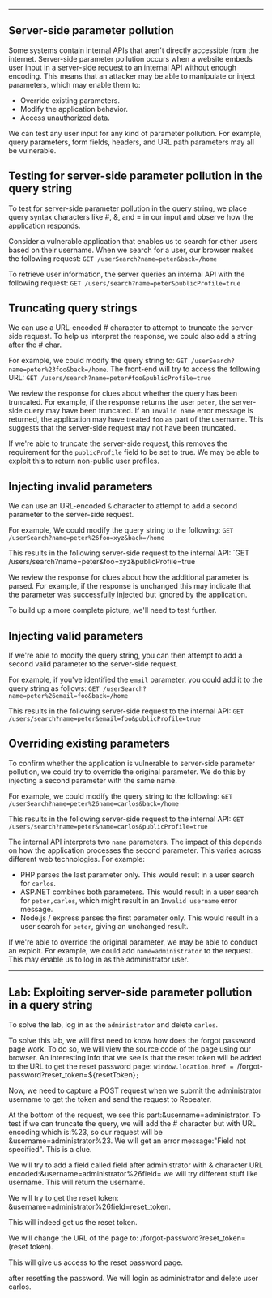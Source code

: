 
---

## Server-side parameter pollution

Some systems contain internal APIs that aren't directly accessible from the internet. Server-side parameter pollution occurs when a website embeds user input in a server-side request to an internal API without enough encoding. This means that an attacker may be able to manipulate or inject parameters, which may enable them to:
- Override existing parameters.
- Modify the application behavior.
- Access unauthorized data.

We can test any user input for any kind of parameter pollution. For example, query parameters, form fields, headers, and URL path parameters may all be vulnerable.

## Testing for server-side parameter pollution in the query string

To test for server-side parameter pollution in the query string, we place query syntax characters like #, &, and = in our input and observe how the application responds.

Consider a vulnerable application that enables us to search for other users based on their username. When we search for a user, our browser makes the following request: `GET /userSearch?name=peter&back=/home`

To retrieve user information, the server queries an internal API with the following request: `GET /users/search?name=peter&publicProfile=true`

## Truncating query strings

We can use a URL-encoded # character to attempt to truncate the server-side request. To help us interpret the response, we could also add a string after the # char.

For example, we could modify the query string to: `GET /userSearch?name=peter%23foo&back=/home`. The front-end will try to access the following URL: `GET /users/search?name=peter#foo&publicProfile=true`

We review the response for clues about whether the query has been truncated. For example, if the response returns the user `peter`, the server-side query may have been truncated. If an `Invalid name` error message is returned, the application may have treated `foo` as part of the username. This suggests that the server-side request may not have been truncated.

If we're able to truncate the server-side request, this removes the requirement for the `publicProfile` field to be set to true. We may be able to exploit this to return non-public user profiles.

## Injecting invalid parameters

We can use an URL-encoded `&` character to attempt to add a second parameter to the server-side request.

For example, We could modify the query string to the following:
`GET /userSearch?name=peter%26foo=xyz&back=/home`

This results in the following server-side request to the internal API:
`GET /users/search?name=peter&foo=xyz&publicProfile=true

We review the response for clues about how the additional parameter is parsed. For example, if the response is unchanged this may indicate that the parameter was successfully injected but ignored by the application.

To build up a more complete picture, we'll need to test further.

## Injecting valid parameters

If we're able to modify the query string, you can then attempt to add a second valid parameter to the server-side request.

For example, if you've identified the `email` parameter, you could add it to the query string as follows:
`GET /userSearch?name=peter%26email=foo&back=/home`

This results in the following server-side request to the internal API:
`GET /users/search?name=peter&email=foo&publicProfile=true`

## Overriding existing parameters

To confirm whether the application is vulnerable to server-side parameter pollution, we could try to override the original parameter. We do this by injecting a second parameter with the same name.

For example, we could modify the query string to the following:
`GET /userSearch?name=peter%26name=carlos&back=/home`

This results in the following server-side request to the internal API:
`GET /users/search?name=peter&name=carlos&publicProfile=true`

The internal API interprets two `name` parameters. The impact of this depends on how the application processes the second parameter. This varies across different web technologies. For example:
- PHP parses the last parameter only. This would result in a user search for `carlos`.
- ASP.NET combines both parameters. This would result in a user search for `peter,carlos`, which might result in an `Invalid username` error message.
- Node.js / express parses the first parameter only. This would result in a user search for `peter`, giving an unchanged result.

If we're able to override the original parameter, we may be able to conduct an exploit. For example, we could add `name=administrator` to the request. This may enable us to log in as the administrator user.

---

## Lab: Exploiting server-side parameter pollution in a query string

To solve the lab, log in as the `administrator` and delete `carlos`.

To solve this lab, we will first need to know how does the forgot password page work. To do so, we will view the source code of the page using our browser. An interesting info that we see is that the reset token will be added to the URL to get the reset password page: `window.location.href = `/forgot-password?reset_token=${resetToken}`;`

Now, we need to capture a POST request when we submit the administrator username to get the token and send the request to Repeater.

At the bottom of the request, we see this part:&username=administrator. To test if we can truncate the query, we will add the # character but with URL encoding which is:%23, so our request will be &username=administrator%23. 
We will get an error message:"Field not specified". This is a clue. 

We will try to add a field called field after administrator with & character URL encoded:&username=administrator%26field=
we will try different stuff like username.
This will return the username.

We will try to get the reset token: &username=administrator%26field=reset_token.

This will indeed get us the reset token. 

We will change the URL of the page to: /forgot-password?reset_token=(reset token).

This will give us access to the reset password page.

after resetting the password. We will login as administrator and delete user carlos.

